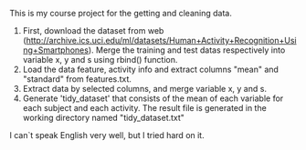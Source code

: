 This is my course project for the getting and cleaning data.

1. First, download the dataset from web (http://archive.ics.uci.edu/ml/datasets/Human+Activity+Recognition+Using+Smartphones). Merge the training and test datas respectively into variable x, y and s using rbind() function.
2. Load the data feature, activity info and extract columns "mean" and "standard" from features.txt.
3. Extract data by selected columns, and merge variable x, y and s. 
4. Generate 'tidy_dataset' that consists of the mean of each variable for each subject and each activity. The result file is generated in the working directory named "tidy_dataset.txt"

I can`t speak English very well, but I tried hard on it.
